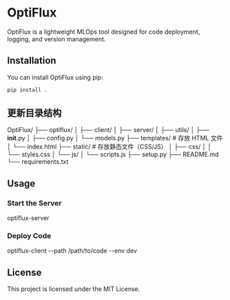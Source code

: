 # OptiFlux

OptiFlux is a lightweight MLOps tool designed for code deployment, logging, and version management.

## Installation

You can install OptiFlux using pip:

```bash
pip install .
```

## 更新目录结构

OptiFlux/
├── optiflux/
│   ├── client/
│   ├── server/
│   ├── utils/
│   ├── __init__.py
│   ├── config.py
│   └── models.py
├── templates/          # 存放 HTML 文件
│   └── index.html
├── static/             # 存放静态文件（CSS/JS）
│   ├── css/
│   │   └── styles.css
│   └── js/
│       └── scripts.js
├── setup.py
├── README.md
└── requirements.txt

## Usage

### Start the Server

optiflux-server

### Deploy Code

optiflux-client --path /path/to/code --env dev

## License

This project is licensed under the MIT License.



